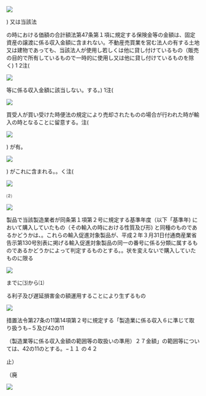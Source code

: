 ![](https://www.nta.go.jp/tmp/fd77c206-4195-47d3-abc2-2970e2dcd289/images/ac819b0317e627876d13d54875ae6a5cc4112d01a66b42933cf881b888832a5d.jpg)

) 又は当該法

の時における価額の合計額法第47条第１項に規定する保険金等の金額は、固定資産の譲渡に係る収入金額に含まれない。不動産売買業を営む法人の有する土地又は建物であっても、当該法人が使用し若しくは他に貸し付けているもの（販売の目的で所有しているもので一時的に使用し又は他に貸し付けているものを除く) 1 2注(

![](https://www.nta.go.jp/tmp/fd77c206-4195-47d3-abc2-2970e2dcd289/images/414019ee8874daa552c1d0d5c371e96d7d1c8441acbf617f4262881d64b3d297.jpg)

等に係る収入金額に該当しない。する。) 1注(

![](https://www.nta.go.jp/tmp/fd77c206-4195-47d3-abc2-2970e2dcd289/images/8734461c0b031c3ec07a52624d0010b31c45eab9d00e125af71bea030b058f21.jpg)

買受人が買い受けた時便法の規定により売却されたものの場合が行われた時が輸入の時となることに留意する。注(

![](https://www.nta.go.jp/tmp/fd77c206-4195-47d3-abc2-2970e2dcd289/images/d442b22a3c9fed3e60bfa7963322e192c1b037608343b79293f52910b4280c8b.jpg)

) が有。

![](https://www.nta.go.jp/tmp/fd77c206-4195-47d3-abc2-2970e2dcd289/images/e60a58d6bdff472805b2d52f6bcbfc1c6417656b9f801f4d91c0f8cc12b1c298.jpg)

) がこれに含まれる。。く注(

![](https://www.nta.go.jp/tmp/fd77c206-4195-47d3-abc2-2970e2dcd289/images/604a6710735760a5a49e4e686e5cfc8a68e669fb95a609d01668a5de22087103.jpg)

⑵

![](https://www.nta.go.jp/tmp/fd77c206-4195-47d3-abc2-2970e2dcd289/images/d645e6f0448c3e9bd77e2d2cc94de00752bca6f5346e4970e7561f7af0ddc742.jpg)

製品で当該製造業者が同条第１項第２号に規定する基準年度（以下「基準年) において購入していたもの（その輸入の時における性質及び形) と同種のものであるかどうかは、。これらの輸入促進対象製品が、平成２年３月31日付通商産業省告示第130号別表に掲げる輸入促進対象製品の同一の番号に係る分類に属するものであるかどうかによって判定するものとする。。状を変えないで購入していたものに限る

![](https://www.nta.go.jp/tmp/fd77c206-4195-47d3-abc2-2970e2dcd289/images/5d8555e57a01238e17343145a4fc2c1067b32ec9438cb3d1cc5bff56a17ad1f9.jpg)

までに⑶から⑴

る利子及び遅延損害金の額運用することにより生ずるもの

![](https://www.nta.go.jp/tmp/fd77c206-4195-47d3-abc2-2970e2dcd289/images/fbad0105042cc3a0b0139e8542d6f20dd18eb160c08e3a40dd91902e9dd91e63.jpg)

措置法令第27条の11第14項第２号に規定する「製造業に係る収入６に準じて取り扱うも−５及び42の11

（製造業等に係る収入金額の範囲等の取扱いの準用）２７金額」の範囲等については、42の11のとする。−１１ の４２

止）

（廃

![](https://www.nta.go.jp/tmp/fd77c206-4195-47d3-abc2-2970e2dcd289/images/391a35f1a0a486ee8978506b7ebdf07144ea4272ac92506497cf6f40e2ff8da2.jpg)